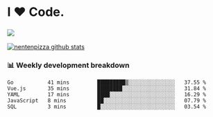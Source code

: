 # I ❤️ Code.

### ![](http://img.shields.io/badge/Go-language-blue?style=for-the-badge&logo=appveyor)
[![nentenpizza github stats](https://github-readme-stats.vercel.app/api?username=nentenpizza&count_private=true)](https://github.com/anuraghazra/github-readme-stats)

### 📊 Weekly development breakdown

<!--START_SECTION:waka-->
```text
Go           41 mins         █████████▒░░░░░░░░░░░░░░░   37.55 % 
Vue.js       35 mins         ████████░░░░░░░░░░░░░░░░░   31.84 % 
YAML         17 mins         ████░░░░░░░░░░░░░░░░░░░░░   16.29 % 
JavaScript   8 mins          ██░░░░░░░░░░░░░░░░░░░░░░░   07.79 % 
SQL          3 mins          █░░░░░░░░░░░░░░░░░░░░░░░░   03.54 % 
```
<!--END_SECTION:waka-->

